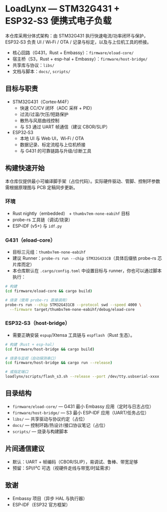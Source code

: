 # LoadLynx — STM32G431 + ESP32‑S3 便携式电子负载

本仓库采用分体式架构：由 STM32G431 执行快速电流/功率闭环与保护，ESP32‑S3 负责 UI / Wi‑Fi / OTA / 记录与标定，以及与上位机工具的桥接。

- 核心回路（G431，Rust + Embassy）：`firmware/eload-core/`
- 宿主桥（S3，Rust + esp-hal + Embassy）：`firmware/host-bridge/`
- 共享库与协议：`libs/`
- 文档与脚本：`docs/`, `scripts/`

## 目标与职责

- STM32G431（Cortex‑M4F）
  - 快速 CC/CV 闭环（ADC 采样 + PID）
  - 过流/过温/欠压/短路保护
  - 散热与风扇曲线控制
  - 与 S3 通过 UART 帧通信（建议 CBOR/SLIP）
- ESP32‑S3
  - 本地 UI 与 Web UI，Wi‑Fi / OTA
  - 数据记录、标定流程与上位机桥接
  - 与 G431 的可靠链路与升级/诊断工具

## 构建快速开始

本仓库仅提供最小可编译脚手架（占位代码）。实际硬件驱动、管脚、控制环参数需根据原理图与 PCB 定稿同步更新。

### 环境
- Rust nightly（embedded） + `thumbv7em-none-eabihf` 目标
- probe-rs 工具链（调试/烧录）
- ESP‑IDF (v5+) 与 `idf.py`

### G431（eload-core）
- 目标三元组：`thumbv7em-none-eabihf`
- 建议 Runner：`probe-rs run --chip STM32G431CB`（具体后缀依 probe-rs 芯片库而定）
- 本仓库默认在 `.cargo/config.toml` 中设置目标与 runner，你也可以通过脚本执行：

```sh
# 构建
(cd firmware/eload-core && cargo build)

# 烧录（使用 probe-rs 直接调用）
probe-rs run --chip STM32G431CB --protocol swd --speed 4000 \
  --firmware target/thumbv7em-none-eabihf/debug/eload-core
```

### ESP32‑S3（host-bridge）
- 需要正确安装 `espup`/Xtensa 工具链与 `espflash`（Rust 生态）。

```sh
# 构建（Rust + esp-hal）
(cd firmware/host-bridge && cargo build)

# 烧录与监视（自动探测串口）
(cd firmware/host-bridge && cargo run --release)

# 或指定端口
loadlynx/scripts/flash_s3.sh --release --port /dev/tty.usbserial-xxxx
```

## 目录结构
- `firmware/eload-core/` — G431 最小 Embassy 应用（定时与日志占位）
- `firmware/host-bridge/` — S3 最小 ESP‑IDF 应用（UART/任务占位）
- `libs/` — 共享驱动与协议约定（占位）
- `docs/` — 控制环路/热设计/接口协议笔记（占位）
- `scripts/` — 烧录与构建脚本

## 片间通信建议
- 默认：UART + 帧编码（CBOR/SLIP），易调试、鲁棒、带宽足够
- 预留：SPI/I²C 可选（视硬件走线与带宽/时延需求）

## 致谢
- Embassy 项目（异步 HAL 与执行器）
- ESP‑IDF（ESP32 官方框架）
